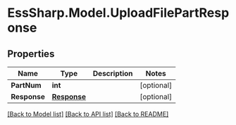 # EssSharp.Model.UploadFilePartResponse

## Properties

Name | Type | Description | Notes
------------ | ------------- | ------------- | -------------
**PartNum** | **int** |  | [optional] 
**Response** | [**Response**](Response.md) |  | [optional] 

[[Back to Model list]](../README.md#documentation-for-models) [[Back to API list]](../README.md#documentation-for-api-endpoints) [[Back to README]](../README.md)

